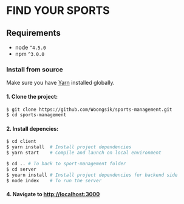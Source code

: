 # FIND YOUR SPORTS 

## Requirements

- node `^4.5.0`
- npm `^3.0.0`

### Install from source

Make sure you have [Yarn](https://yarnpkg.com/en/docs/install) installed globally.

#### 1. Clone the project:

```bash
$ git clone https://github.com/Woongsik/sports-management.git
$ cd sports-management
```

#### 2. Install depencies:

```bash
$ cd client
$ yarn install  # Install project dependencies
$ yarn start    # Compile and launch on local environment

$ cd .. # To back to sport-management folder
$ cd server
$ yearn install # Install project dependencies for backend side
$ node index    # To run the server
```

#### 4. Navigate to [http://localhost:3000](http://localhost:3000)
